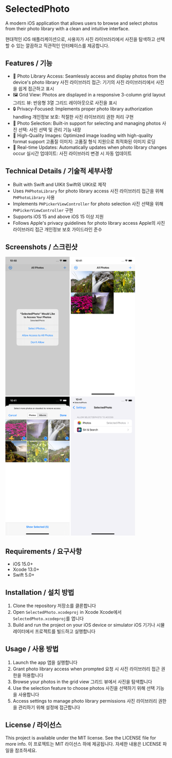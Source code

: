 # SelectedPhoto

A modern iOS application that allows users to browse and select photos from their photo library with a clean and intuitive interface.

현대적인 iOS 애플리케이션으로, 사용자가 사진 라이브러리에서 사진을 탐색하고 선택할 수 있는 깔끔하고 직관적인 인터페이스를 제공합니다.

## Features / 기능

- 📸 Photo Library Access: Seamlessly access and display photos from the device's photo library
  사진 라이브러리 접근: 기기의 사진 라이브러리에서 사진을 쉽게 접근하고 표시
- 🖼️ Grid View: Photos are displayed in a responsive 3-column grid layout
  그리드 뷰: 반응형 3열 그리드 레이아웃으로 사진을 표시
- 🔒 Privacy-Focused: Implements proper photo library authorization handling
  개인정보 보호: 적절한 사진 라이브러리 권한 처리 구현
- 🎯 Photo Selection: Built-in support for selecting and managing photos
  사진 선택: 사진 선택 및 관리 기능 내장
- 🎨 High-Quality Images: Optimized image loading with high-quality format support
  고품질 이미지: 고품질 형식 지원으로 최적화된 이미지 로딩
- 🔄 Real-time Updates: Automatically updates when photo library changes occur
  실시간 업데이트: 사진 라이브러리 변경 시 자동 업데이트

## Technical Details / 기술적 세부사항

- Built with Swift and UIKit
  Swift와 UIKit로 제작
- Uses `PHPhotoLibrary` for photo library access
  사진 라이브러리 접근을 위해 `PHPhotoLibrary` 사용
- Implements `PHPickerViewController` for photo selection
  사진 선택을 위해 `PHPickerViewController` 구현
- Supports iOS 15 and above
  iOS 15 이상 지원
- Follows Apple's privacy guidelines for photo library access
  Apple의 사진 라이브러리 접근 개인정보 보호 가이드라인 준수

## Screenshots / 스크린샷

<div>
<img src="Screenshot/screen00.png" width="200"/>
<img src="Screenshot/screen01.png" width="200"/>
<img src="Screenshot/screen02.png" width="200"/>
<img src="Screenshot/screen03.png" width="200"/>
</div>

## Requirements / 요구사항

- iOS 15.0+
- Xcode 13.0+
- Swift 5.0+

## Installation / 설치 방법

1. Clone the repository
   저장소를 클론합니다
2. Open `SelectedPhoto.xcodeproj` in Xcode
   Xcode에서 `SelectedPhoto.xcodeproj`를 엽니다
3. Build and run the project on your iOS device or simulator
   iOS 기기나 시뮬레이터에서 프로젝트를 빌드하고 실행합니다

## Usage / 사용 방법

1. Launch the app
   앱을 실행합니다
2. Grant photo library access when prompted
   요청 시 사진 라이브러리 접근 권한을 허용합니다
3. Browse your photos in the grid view
   그리드 뷰에서 사진을 탐색합니다
4. Use the selection feature to choose photos
   사진을 선택하기 위해 선택 기능을 사용합니다
5. Access settings to manage photo library permissions
   사진 라이브러리 권한을 관리하기 위해 설정에 접근합니다

## License / 라이선스

This project is available under the MIT license. See the LICENSE file for more info.
이 프로젝트는 MIT 라이선스 하에 제공됩니다. 자세한 내용은 LICENSE 파일을 참조하세요.

